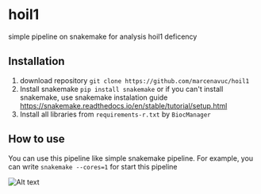 # hoil1
simple pipeline on snakemake for analysis hoil1 deficency

## Installation
1) download repository  `git clone https://github.com/marcenavuc/hoil1`
2) Install snakemake `pip install snakemake` or 
if you can't install snakemake, use snakemake instalation guide
 https://snakemake.readthedocs.io/en/stable/tutorial/setup.html
3) Install all libraries from `requirements-r.txt` by `BiocManager`

## How to use
You can use this pipeline like simple snakemake pipeline.
For example, you can write `snakemake --cores=1` for start this pipeline

![Alt text](./controllers_brief.svg)